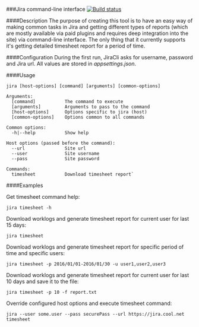 ###Jira command-line interface
[![Build status](https://ci.appveyor.com/api/projects/status/nfv0esrcjjbvdwd5?svg=true)](https://ci.appveyor.com/project/heXelium/jiracli)

####Description
The purpose of creating this tool is to have an easy way of making common tasks in Jira and getting different types of reports (which are mostly available via paid plugins and requires deep integration into the site) via command-line interface. The only thing that it currently supports it's getting detailed timesheet report for a period of time.

####Configuration
During the first run, JiraCli asks for username, password and Jira url. All values are stored in _appsettings.json_.

####Usage
```
jira [host-options] [command] [arguments] [common-options]

Arguments:
  [command]           The command to execute
  [arguments]         Arguments to pass to the command
  [host-options]      Options specific to jira (host)
  [common-options]    Options common to all commands

Common options:
  -h|--help           Show help 

Host options (passed before the command):
  --url               Site url
  --user              Site username
  --pass              Site password

Commands:
  timesheet           Download timesheet report`
```

####Examples

Get timesheet command help:

`jira timesheet -h`

Download worklogs and generate timesheet report for current user for last 15 days:

`jira timesheet`

Download worklogs and generate timesheet report for specific period of time and specific users:

`jira timesheet -p 2016/01/01-2016/01/30 -u user1,user2,user3`

Download worklogs and generate timesheet report for current user for last 10 days and save it to the file:

`jira timesheet -p 10 -f report.txt`

Override configured host options and execute timesheet command:

`jira --user some.user --pass securePass --url https://jira.cool.net timesheet`
